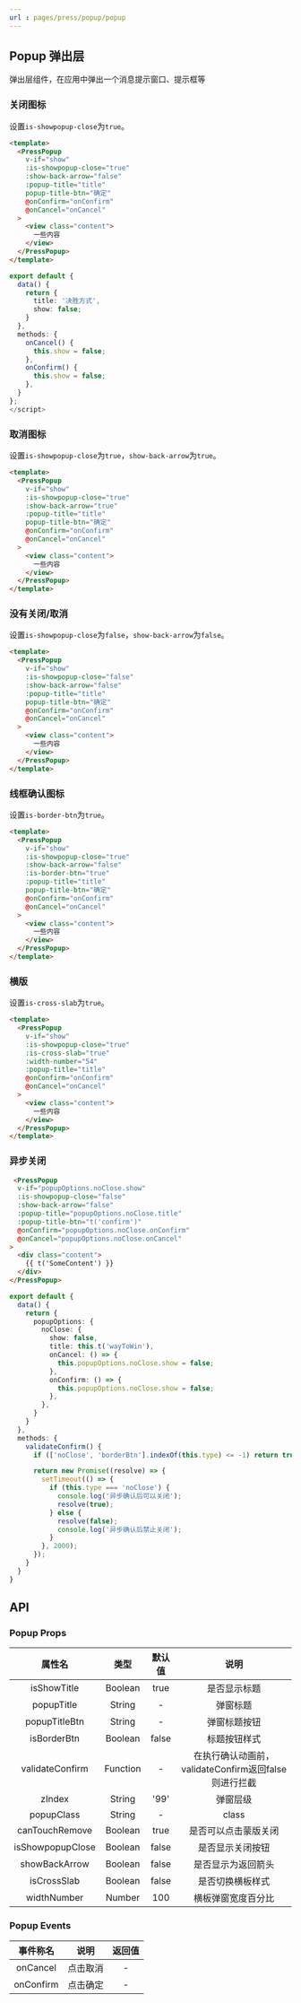 ```yaml
---
url : pages/press/popup/popup
---
```


## Popup 弹出层


弹出层组件，在应用中弹出一个消息提示窗口、提示框等


### 关闭图标

设置`is-showpopup-close`为`true`。


```html
<template>
  <PressPopup
    v-if="show"
    :is-showpopup-close="true"
    :show-back-arrow="false"
    :popup-title="title"
    popup-title-btn="确定"
    @onConfirm="onConfirm"
    @onCancel="onCancel"
  >
    <view class="content">
      一些内容
    </view>
  </PressPopup>
</template>
```

```ts
export default {
  data() {
    return {
      title: '决胜方式',
      show: false;
    }
  },
  methods: {
    onCancel() {
      this.show = false;
    },
    onConfirm() {
      this.show = false;
    },
  }
};
</script>
```

### 取消图标

设置`is-showpopup-close`为`true`，`show-back-arrow`为`true`。


```html
<template>
  <PressPopup
    v-if="show"
    :is-showpopup-close="true"
    :show-back-arrow="true"
    :popup-title="title"
    popup-title-btn="确定"
    @onConfirm="onConfirm"
    @onCancel="onCancel"
  >
    <view class="content">
      一些内容
    </view>
  </PressPopup>
</template>
```

### 没有关闭/取消

设置`is-showpopup-close`为`false`，`show-back-arrow`为`false`。


```html
<template>
  <PressPopup
    v-if="show"
    :is-showpopup-close="false"
    :show-back-arrow="false"
    :popup-title="title"
    popup-title-btn="确定"
    @onConfirm="onConfirm"
    @onCancel="onCancel"
  >
    <view class="content">
      一些内容
    </view>
  </PressPopup>
</template>
```



### 线框确认图标

设置`is-border-btn`为`true`。


```html
<template>
  <PressPopup
    v-if="show"
    :is-showpopup-close="true"
    :show-back-arrow="false"
    :is-border-btn="true"
    :popup-title="title"
    popup-title-btn="确定"
    @onConfirm="onConfirm"
    @onCancel="onCancel"
  >
    <view class="content">
      一些内容
    </view>
  </PressPopup>
</template>
```

### 横版

设置`is-cross-slab`为`true`。


```html
<template>
  <PressPopup
    v-if="show"
    :is-showpopup-close="true"
    :is-cross-slab="true"
    :width-number="54"
    :popup-title="title"
    @onConfirm="onConfirm"
    @onCancel="onCancel"
  >
    <view class="content">
      一些内容
    </view>
  </PressPopup>
</template>
```

### 异步关闭

```html
 <PressPopup
  v-if="popupOptions.noClose.show"
  :is-showpopup-close="false"
  :show-back-arrow="false"
  :popup-title="popupOptions.noClose.title"
  :popup-title-btn="t('confirm')"
  @onConfirm="popupOptions.noClose.onConfirm"
  @onCancel="popupOptions.noClose.onCancel"
>
  <div class="content">
    {{ t('SomeContent') }}
  </div>
</PressPopup>
```

```ts
export default {
  data() {
    return {
      popupOptions: {
        noClose: {
          show: false,
          title: this.t('wayToWin'),
          onCancel: () => {
            this.popupOptions.noClose.show = false;
          },
          onConfirm: () => {
            this.popupOptions.noClose.show = false;
          },
        },
      }
    }
  },
  methods: {
    validateConfirm() {
      if (['noClose', 'borderBtn'].indexOf(this.type) <= -1) return true;

      return new Promise((resolve) => {
        setTimeout(() => {
          if (this.type === 'noClose') {
            console.log('异步确认后可以关闭');
            resolve(true);
          } else {
            resolve(false);
            console.log('异步确认后禁止关闭');
          }
        }, 2000);
      });
    }
  }
}
```

## API

### Popup Props 

|      属性名      |   类型   | 默认值 |                         说明                         |
| :--------------: | :------: | :----: | :--------------------------------------------------: |
|   isShowTitle    | Boolean  |  true  |                     是否显示标题                     |
|    popupTitle    |  String  |   -    |                       弹窗标题                       |
|  popupTitleBtn   |  String  |   -    |                     弹窗标题按钮                     |
|   isBorderBtn    | Boolean  | false  |                     标题按钮样式                     |
| validateConfirm  | Function |   -    | 在执行确认动画前，validateConfirm返回false则进行拦截 |
|      zIndex      |  String  |  '99'  |                       弹窗层级                       |
|    popupClass    |  String  |   -    |                        class                         |
|  canTouchRemove  | Boolean  |  true  |                 是否可以点击蒙版关闭                 |
| isShowpopupClose | Boolean  | false  |                   是否显示关闭按钮                   |
|  showBackArrow   | Boolean  | false  |                  是否显示为返回箭头                  |
|   isCrossSlab    | Boolean  | false  |                   是否切换横板样式                   |
|   widthNumber    |  Number  |  100   |                  横板弹窗宽度百分比                  |





### Popup Events

| 事件称名  |   说明   | 返回值 |
| :-------: | :------: | :----: |
| onCancel  | 点击取消 |   -    |
| onConfirm | 点击确定 |   -    |

